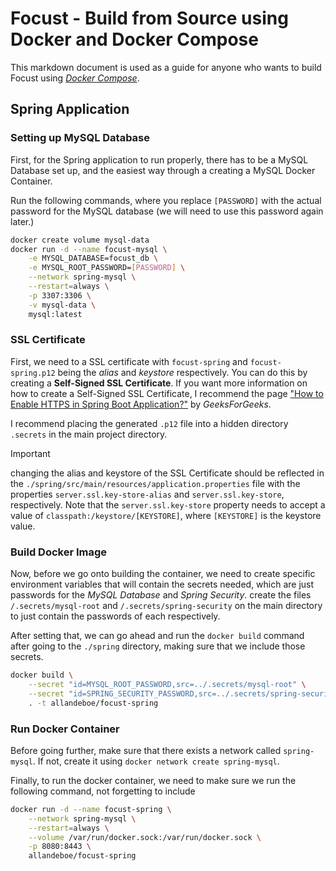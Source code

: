 # Focust - Build from Source using Docker and Docker Compose
This markdown document is used as a guide for anyone who wants to build Focust using [*Docker Compose*](https://github.com/docker/compose).

## Spring Application

### Setting up MySQL Database
First, for the Spring application to run properly, there has to be a MySQL Database set up, and the easiest way through a creating a MySQL Docker Container.

Run the following commands, where you replace `[PASSWORD]` with the actual password for the MySQL database (we will need to use this password again later.)

```sh
docker create volume mysql-data
docker run -d --name focust-mysql \
    -e MYSQL_DATABASE=focust_db \
    -e MYSQL_ROOT_PASSWORD=[PASSWORD] \
    --network spring-mysql \
    --restart=always \
    -p 3307:3306 \
    -v mysql-data \
    mysql:latest
```

### SSL Certificate
First, we need to a SSL certificate with `focust-spring` and `focust-spring.p12` being the *alias* and *keystore* respectively. You can do this by creating a **Self-Signed SSL Certificate**. If you want more information on how to create a Self-Signed SSL Certificate, I recommend the page ["How to Enable HTTPS in Spring Boot Application?"](https://www.geeksforgeeks.org/how-to-enable-https-in-spring-boot-application/) by *GeeksForGeeks*.

I recommend placing the generated `.p12` file into a hidden directory `.secrets` in the main project directory.

> [!IMPORTANT]
> changing the alias and keystore of the SSL Certificate should be reflected in the `./spring/src/main/resources/application.properties` file with the properties `server.ssl.key-store-alias` and `server.ssl.key-store`, respectively. Note that the `server.ssl.key-store` property needs to accept a value of `classpath:/keystore/[KEYSTORE]`, where `[KEYSTORE]` is the keystore value.

### Build Docker Image
Now, before we go onto building the container, we need to create specific environment variables that will contain the secrets needed, which are just passwords for the *MySQL Database* and *Spring Security*. create the files `/.secrets/mysql-root` and `/.secrets/spring-security` on the main directory to just contain the passwords of each respectively.

After setting that, we can go ahead and run the `docker build` command after going to the `./spring` directory, making sure that we include those secrets.

```sh
docker build \
    --secret "id=MYSQL_ROOT_PASSWORD,src=../.secrets/mysql-root" \
    --secret "id=SPRING_SECURITY_PASSWORD,src=../.secrets/spring-security" \
    . -t allandeboe/focust-spring
```

### Run Docker Container
Before going further, make sure that there exists a network called `spring-mysql`. If not, create it using `docker network create spring-mysql`. 

Finally, to run the docker container, we need to make sure we run the following command, not forgetting to include 

```sh
docker run -d --name focust-spring \
    --network spring-mysql \
    --restart=always \
    --volume /var/run/docker.sock:/var/run/docker.sock \
    -p 8080:8443 \
    allandeboe/focust-spring
```
